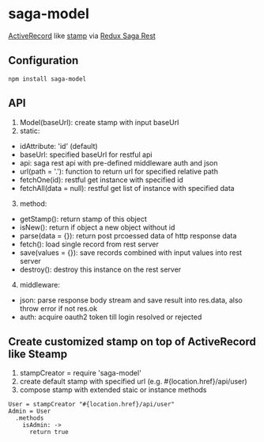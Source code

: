 # saga-model

[ActiveRecord](https://bfanger.nl/angular-activerecord/api/#!/api/ActiveRecord) like [stamp](https://github.com/stampit-org/stampit) via [Redux Saga Rest](https://github.com/zach-waggoner/redux-saga-rest)

## Configuration
```
npm install saga-model
```

## API
1. Model(baseUrl): create stamp with input baseUrl
2. static:
  - idAttribute: 'id' (default)
  - baseUrl: specified baseUrl for restful api
  - api: saga rest api with pre-defined middleware auth and json
  - url(path = '.'): function to return url for specified relative path
  - fetchOne(id): restful get instance with specified id
  - fetchAll(data = null): restful get list of instance with specified data
3. method:
  - getStamp(): return stamp of this object
  - isNew(): return if object a new object without id
  - parse(data = {}): return post prcoessed data of http response data
  - fetch(): load single record from rest server
  - save(values = {}): save records combined with input values into rest server
  - destroy(): destroy this instance on the rest server
4. middleware:
  - json: parse response body stream and save result into res.data, also throw error if not res.ok
  - auth: acquire oauth2 token till login resolved or rejected

## Create customized stamp on top of ActiveRecord like Steamp
1. stampCreator = require 'saga-model' 
2. create default stamp with specified url (e.g. #{location.href}/api/user)
3. compose stamp with extended staic or instance methods
```
User = stampCreator "#{location.href}/api/user"
Admin = User
  .methods
    isAdmin: ->
      return true
```
